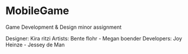 # MobileGame
Game Development &amp; Design minor assignment 


Designer: Kira ritzi
Artists: Bente flohr  -  Megan boender
Developers: Joy Heinze - Jessey de Man
